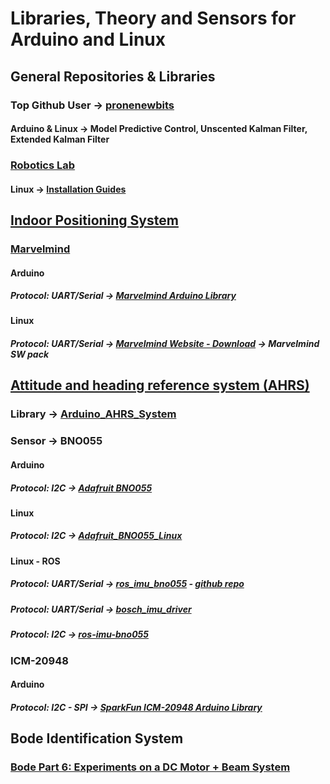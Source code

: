 # Libraries, Theory and Sensors for Arduino and Linux

## General Repositories & Libraries
### Top Github User -> [pronenewbits](https://github.com/pronenewbits?tab=repositories) 
#### Arduino & Linux -> Model Predictive Control, Unscented Kalman Filter, Extended Kalman Filter
### [Robotics Lab](https://roboticslab-uc3m.github.io/developer-manual/appendix/repository-index.html)
#### Linux -> [Installation Guides](https://roboticslab-uc3m.github.io/installation-guides/)


## [Indoor Positioning System](https://en.wikipedia.org/wiki/Indoor_positioning_system)
### [Marvelmind](https://marvelmind.com/)
#### Arduino
##### Protocol: UART/Serial -> [Marvelmind Arduino Library](https://github.com/racarla96/Marvelmind_Arduino_Library)
#### Linux
##### Protocol: UART/Serial -> [Marvelmind Website - Download](https://marvelmind.com/download/) -> Marvelmind SW pack 

## [Attitude and heading reference system (AHRS)](https://en.wikipedia.org/wiki/Attitude_and_heading_reference_system)
### Library -> [Arduino_AHRS_System](https://github.com/pronenewbits/Arduino_AHRS_System)
### Sensor -> BNO055
#### Arduino
##### Protocol: I2C -> [Adafruit BNO055](https://github.com/adafruit/Adafruit_BNO055)
#### Linux
##### Protocol: I2C -> [Adafruit_BNO055_Linux](https://github.com/racarla96/Adafruit_BNO055_Linux)
#### Linux - ROS
##### Protocol: UART/Serial -> [ros_imu_bno055](http://wiki.ros.org/ros_imu_bno055) - [github repo](https://github.com/RoboticArts/ros_imu_bno055)
##### Protocol: UART/Serial -> [bosch_imu_driver](https://github.com/mdrwiega/bosch_imu_driver)
##### Protocol: I2C -> [ros-imu-bno055](https://github.com/dheera/ros-imu-bno055)
### ICM-20948 
#### Arduino
##### Protocol: I2C - SPI -> [SparkFun ICM-20948 Arduino Library](https://github.com/sparkfun/SparkFun_ICM-20948_ArduinoLibrary)


## Bode Identification System
### [Bode Part 6: Experiments on a DC Motor + Beam System](https://www.youtube.com/watch?v=Syg1q3JO978)
